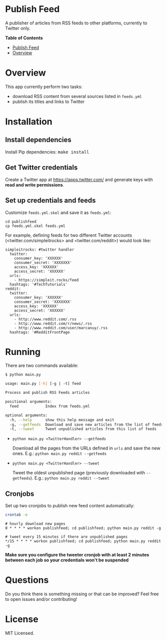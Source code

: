 Publish Feed
============

A publisher of articles from RSS feeds to other platforms, currently
to Twitter only.

<!-- markdown-toc start - Don't edit this section. Run M-x markdown-toc-generate-toc again -->
**Table of Contents**

- [Publish Feed](#publish-feed)
- [Overview](#overview)

<!-- markdown-toc end -->


# Overview

This app currently perform two tasks:

- download RSS content from several sources listed in `feeds.yml`
- publish its titles and links to Twitter

# Installation

## Install dependencies

Install Pip dependencies: <kbd>make install</kbd>

## Get Twitter credentials

Create a Twitter app at <https://apps.twitter.com/> and generate keys
with **read and write permissions**.

## Set up credentials and feeds

Customize `feeds.yml.skel` and save it as `feeds.yml`:
	
	cd publishfeed
	cp feeds.yml.skel feeds.yml
	
For example, defining feeds for two different Twitter accounts
(<twitter.com/simpleitrocks> and <twitter.com/reddit>) would
look like:

	simpleitrocks: #twitter handler
	  twitter:
		consumer_key: 'XXXXXX'
		consumer_secret: 'XXXXXXX'
		access_key: 'XXXXXX'
		access_secret: 'XXXXXX'
	  urls:
		- https://simpleit.rocks/feed
	  hashtags: '#TechTutorials'
    reddit:
	  twitter:
		consumer_key: 'XXXXXX'
		consumer_secret: 'XXXXXXX'
		access_key: 'XXXXXX'
		access_secret: 'XXXXXX'
	  urls:
        - http://www.reddit.com/.rss
        - http://www.reddit.com/r/news/.rss
        - http://www.reddit.com/user/marcanuy/.rss
	  hashtags: '#RedditFrontPage

# Running

There are two commands available:

~~~ bash
$ python main.py

usage: main.py [-h] [-g | -t] feed

Process and publish RSS Feeds articles

positional arguments:
  feed            Index from feeds.yml

optional arguments:
  -h, --help      show this help message and exit
  -g, --getfeeds  Download and save new articles from the list of feeds
  -t, --tweet     Tweet unpublished articles from this list of feeds
~~~

- `python main.py <TwitterHandler> --getfeeds`
  
  Download all the pages from the URLs defined in `urls` and save the
   new ones. E.g.: `python main.py reddit --getfeeds`
  
- `python main.py <TwitterHandler> --tweet`

  Tweet the oldest unpublished page (previously downloaded with
  `--getfeeds`). E.g.: `python main.py reddit --tweet`

## Cronjobs

Set up two cronjobs to publish new feed content automatically:

~~~ bash
crontab -e
~~~

~~~ cronjob
# hourly download new pages 
0 * * * * workon publishfeed; cd publishfeed; python main.py reddit -g

# tweet every 15 minutes if there are unpublished pages
*/15 * * * * workon publishfeed; cd publishfeed; python main.py reddit -g
~~~

**Make sure you configure the tweeter cronjob with at least 2 minutes
between each job so your credentials won't be suspended**

# Questions

Do you think there is something missing or that can be improved? Feel
free to open issues and/or contributing!

# License

MIT Licensed.
